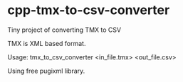 # cpp-tmx-to-csv-converter
Tiny  project of converting TMX to CSV

TMX is XML based format.

Usage:  tmx_to_csv_converter  <in_file.tmx> <out_file.csv>

Using free pugixml library.

